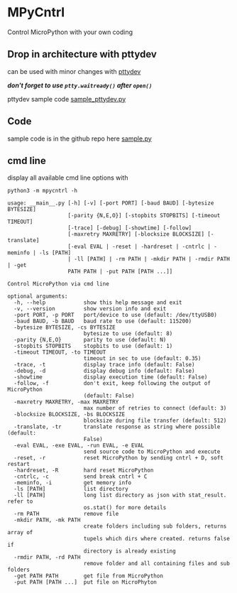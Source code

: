 
# MPyCntrl

Control MicroPython with your own coding

## Drop in architecture with pttydev

can be used with minor changes with [pttydev](https://github.com/kr-g/pttydev)

***don't forget to use `ptty.waitready()` after `open()`***

pttydev sample code [sample_pttydev.py](https://github.com/kr-g/mpycntrl/blob/master/sample_pttydev.py)


## Code


sample code is in the github repo here [sample.py](https://github.com/kr-g/mpycntrl/blob/master/sample.py)

                

## cmd line


display all available cmd line options with


    python3 -m mpycntrl -h

    usage: __main__.py [-h] [-v] [-port PORT] [-baud BAUD] [-bytesize BYTESIZE]
                       [-parity {N,E,O}] [-stopbits STOPBITS] [-timeout TIMEOUT]
                       [-trace] [-debug] [-showtime] [-follow]
                       [-maxretry MAXRETRY] [-blocksize BLOCKSIZE] [-translate]
                       [-eval EVAL | -reset | -hardreset | -cntrlc | -meminfo | -ls [PATH]
                       | -ll [PATH] | -rm PATH | -mkdir PATH | -rmdir PATH | -get
                       PATH PATH | -put PATH [PATH ...]]

    Control MicroPython via cmd line

    optional arguments:
      -h, --help            show this help message and exit
      -v, --version         show version info and exit
      -port PORT, -p PORT   port/device to use (default: /dev/ttyUSB0)
      -baud BAUD, -b BAUD   baud rate to use (default: 115200)
      -bytesize BYTESIZE, -cs BYTESIZE
                            bytesize to use (default: 8)
      -parity {N,E,O}       parity to use (default: N)
      -stopbits STOPBITS    stopbits to use (default: 1)
      -timeout TIMEOUT, -to TIMEOUT
                            timeout in sec to use (default: 0.35)
      -trace, -t            display trace info (default: False)
      -debug, -d            display debug info (default: False)
      -showtime             display execution time (default: False)
      -follow, -f           don't exit, keep following the output of MicroPython
                            (default: False)
      -maxretry MAXRETRY, -max MAXRETRY
                            max number of retries to connect (default: 3)
      -blocksize BLOCKSIZE, -bs BLOCKSIZE
                            blocksize during file transfer (default: 512)
      -translate, -tr       translate response as string where possible (default:
                            False)
      -eval EVAL, -exe EVAL, -run EVAL, -e EVAL
                            send source code to MicroPython and execute
      -reset, -r            reset MicroPython by sending cntrl + D, soft restart
      -hardreset, -R        hard reset MicroPython
      -cntrlc, -c           send break cntrl + C
      -meminfo, -i          get memory info
      -ls [PATH]            list directory
      -ll [PATH]            long list directory as json with stat_result. refer to
                            os.stat() for more details
      -rm PATH              remove file
      -mkdir PATH, -mk PATH
                            create folders including sub folders, returns array of
                            tupels which dirs where created. returns false if
                            directory is already existing
      -rmdir PATH, -rd PATH
                            remove folder and all containing files and sub folders
      -get PATH PATH        get file from MicroPython
      -put PATH [PATH ...]  put file on MicroPhyton

